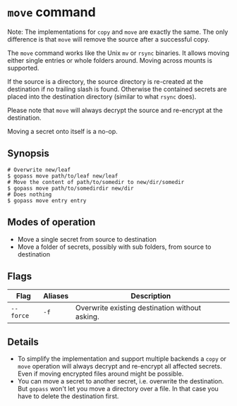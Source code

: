 # `move` command

Note: The implementations for `copy` and `move` are exactly the same. The only difference is that `move` will remove the source after a successful copy.

The `move` command works like the Unix `mv` or `rsync` binaries. It allows moving either single entries or whole folders around. Moving across mounts is supported.

If the source is a directory, the source directory is re-created at the destination if no trailing slash is found. Otherwise the contained secrets are placed into the destination directory (similar to what `rsync` does).

Please note that `move` will always decrypt the source and re-encrypt at the destination.

Moving a secret onto itself is a no-op.

## Synopsis

```
# Overwrite new/leaf
$ gopass move path/to/leaf new/leaf
# Move the content of path/to/somedir to new/dir/somedir
$ gopass move path/to/somedirdir new/dir
# Does nothing
$ gopass move entry entry
```

## Modes of operation

* Move a single secret from source to destination
* Move a folder of secrets, possibly with sub folders, from source to destination

## Flags

Flag | Aliases | Description
---- | ------- | -----------
`--force` | `-f` | Overwrite existing destination without asking.

## Details

* To simplify the implementation and support multiple backends a `copy` or `move` operation will always decrypt and re-encrypt all affected secrets. Even if moving encrypted files around might be possible.
* You can move a secret to another secret, i.e. overwrite the destination. But `gopass` won't let you move a directory over a file. In that case you have to delete the destination first.

